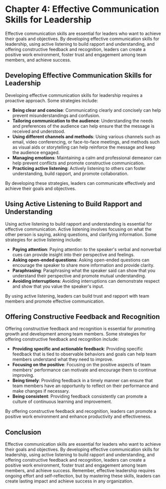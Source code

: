 Chapter 4: Effective Communication Skills for Leadership
========================================================

Effective communication skills are essential for leaders who want to achieve their goals and objectives. By developing effective communication skills for leadership, using active listening to build rapport and understanding, and offering constructive feedback and recognition, leaders can create a positive work environment, foster trust and engagement among team members, and achieve success.

Developing Effective Communication Skills for Leadership
--------------------------------------------------------

Developing effective communication skills for leadership requires a proactive approach. Some strategies include:

- **Being clear and concise**: Communicating clearly and concisely can help prevent misunderstandings and confusion.
- **Tailoring communication to the audience**: Understanding the needs and preferences of the audience can help ensure that the message is received and understood.
- **Using different channels and methods**: Using various channels such as email, video conferencing, or face-to-face meetings, and methods such as visual aids or storytelling can help reinforce the message and keep the audience engaged.
- **Managing emotions**: Maintaining a calm and professional demeanor can help prevent conflicts and promote constructive communication.
- **Practicing active listening**: Actively listening to others can foster understanding, build rapport, and promote collaboration.

By developing these strategies, leaders can communicate effectively and achieve their goals and objectives.

Using Active Listening to Build Rapport and Understanding
---------------------------------------------------------

Using active listening to build rapport and understanding is essential for effective communication. Active listening involves focusing on what the other person is saying, asking questions, and clarifying information. Some strategies for active listening include:

- **Paying attention**: Paying attention to the speaker's verbal and nonverbal cues can provide insight into their perspective and feelings.
- **Asking open-ended questions**: Asking open-ended questions can encourage the speaker to share more information and provide clarity.
- **Paraphrasing**: Paraphrasing what the speaker said can show that you understand their perspective and promote mutual understanding.
- **Avoiding interruptions**: Avoiding interruptions can demonstrate respect and show that you value the speaker's input.

By using active listening, leaders can build trust and rapport with team members and promote effective communication.

Offering Constructive Feedback and Recognition
----------------------------------------------

Offering constructive feedback and recognition is essential for promoting growth and development among team members. Some strategies for offering constructive feedback and recognition include:

- **Providing specific and actionable feedback**: Providing specific feedback that is tied to observable behaviors and goals can help team members understand what they need to improve.
- **Focusing on the positive**: Focusing on the positive aspects of team members' performance can motivate and encourage them to continue improving.
- **Being timely**: Providing feedback in a timely manner can ensure that team members have an opportunity to reflect on their performance and make changes if necessary.
- **Being consistent**: Providing feedback consistently can promote a culture of continuous learning and improvement.

By offering constructive feedback and recognition, leaders can promote a positive work environment and enhance productivity and effectiveness.

Conclusion
----------

Effective communication skills are essential for leaders who want to achieve their goals and objectives. By developing effective communication skills for leadership, using active listening to build rapport and understanding, and offering constructive feedback and recognition, leaders can create a positive work environment, foster trust and engagement among team members, and achieve success. Remember, effective leadership requires ongoing effort and self-reflection, but by mastering these skills, leaders can create lasting impact and achieve success in any organization.
